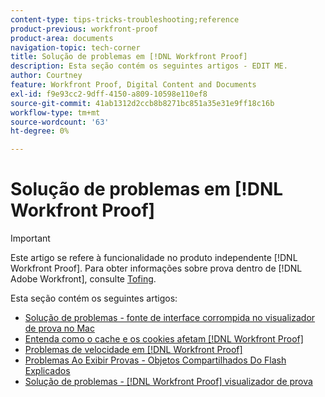 ```yaml
---
content-type: tips-tricks-troubleshooting;reference
product-previous: workfront-proof
product-area: documents
navigation-topic: tech-corner
title: Solução de problemas em [!DNL Workfront Proof]
description: Esta seção contém os seguintes artigos - EDIT ME.
author: Courtney
feature: Workfront Proof, Digital Content and Documents
exl-id: f9e93cc2-9dff-4150-a809-10598e110ef8
source-git-commit: 41ab1312d2ccb8b8271bc851a35e31e9ff18c16b
workflow-type: tm+mt
source-wordcount: '63'
ht-degree: 0%

---
```


# Solução de problemas em [!DNL Workfront Proof]

>[!IMPORTANT]
>
>Este artigo se refere à funcionalidade no produto independente [!DNL Workfront Proof]. Para obter informações sobre prova dentro de [!DNL Adobe Workfront], consulte [Tofing](../../../review-and-approve-work/proofing/proofing.md).

Esta seção contém os seguintes artigos:

* [Solução de problemas - fonte de interface corrompida no visualizador de prova no Mac](../../../workfront-proof/wp-tech-corner/troubleshooting/corrupted-interface-font-pv-mac.md)
* [Entenda como o cache e os cookies afetam [!DNL Workfront Proof]](../../../workfront-proof/wp-tech-corner/troubleshooting/how-cache-cookies-affect-pv.md)
* [Problemas de velocidade em [!DNL Workfront Proof]](../../../workfront-proof/wp-tech-corner/troubleshooting/speed-issue.md)
* [Problemas Ao Exibir Provas - Objetos Compartilhados Do Flash Explicados](../../../workfront-proof/wp-tech-corner/troubleshooting/view-proof-flash-shared-object.md)
* [Solução de problemas - [!DNL Workfront Proof] visualizador de prova](../../../workfront-proof/wp-tech-corner/troubleshooting/proofing-viewer.md)
